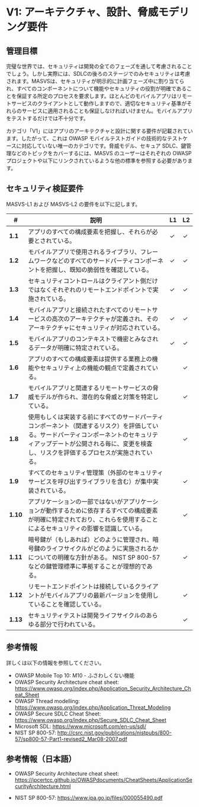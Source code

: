 # V1: アーキテクチャ、設計、脅威モデリング要件

## 管理目標

完璧な世界では、セキュリティは開発の全てのフェーズを通して考慮されることでしょう。しかし実際には、SDLCの後ろのステージでのみセキュリティは考慮されます。MASVSは、セキュリティが明示的に計画フェーズ中に割り当てられ、すべてのコンポーネントについて機能やセキュリティの役割が明確であることを保証する所定のプロセスを要求します。ほとんどのモバイルアプリはリモートサービスのクライアントとして動作しますので、適切なセキュリティ基準がそれらのサービスに適用されることも保証しなければいけません。モバイルアプリをテストするだけでは不十分です。

カテゴリ「V1」にはアプリのアーキテクチャと設計に関する要件が記載されています。したがって、これは OWASP モバイルテストガイドの技術的なテストケースに対応していない唯一のカテゴリです。脅威モデル、セキュア SDLC、鍵管理などのトピックをカバーするには、MASVS のユーザーはそれぞれの OWASP プロジェクトや以下にリンクされているような他の標準を参照する必要があります。

## セキュリティ検証要件

MASVS-L1 および MASVS-L2 の要件を以下に記します。

| # | 説明 | L1 | L2 |
| --- | --- | --- | --- |
| **1.1** | アプリのすべての構成要素を把握し、それらが必要とされている。 | ✓ | ✓ |
| **1.2** | モバイルアプリで使用されるライブラリ、フレームワークなどのすべてのサードパーティコンポーネントを把握し、既知の脆弱性を確認している。 | ✓ | ✓ |
| **1.3** | セキュリティコントロールはクライアント側だけではなくそれぞれのリモートエンドポイントで実施されている。 | ✓ | ✓ |
| **1.4** | モバイルアプリと接続されたすべてのリモートサービスの高次のアーキテクチャが定義され、そのアーキテクチャにセキュリティが対応されている。 | ✓ | ✓ |
| **1.5** | モバイルアプリのコンテキストで機密とみなされるデータが明確に特定されている。 | ✓ | ✓ |
| **1.6** | アプリのすべての構成要素は提供する業務上の機能やセキュリティ上の機能の観点で定義されている。 |   | ✓ |
| **1.7** | モバイルアプリと関連するリモートサービスの脅威モデルが作られ、潜在的な脅威と対策を特定している。 |   | ✓ |
| **1.8** | 使用もしくは実装する前にすべてのサードパーティコンポーネント（関連するリスク）を評価している。サードパーティコンポーネントのセキュリティアップデートが公開される毎に、変更を検査し、リスクを評価するプロセスが実施されている。 |   | ✓ |
| **1.9** | すべてのセキュリティ管理策（外部のセキュリティサービスを呼び出すライブラリを含む）が集中実装されている。 |   | ✓ |
| **1.10** | アプリケーションの一部ではないがアプリケーションが動作するために依存するすべての構成要素が明確に特定されており、これらを使用することによるセキュリティの影響を認識している。 |   | ✓ |
| **1.11** | 暗号鍵が（もしあれば）どのように管理され、暗号鍵のライフサイクルがどのように実施されるかについての明確な方針がある。 NIST SP 800-57 などの鍵管理標準に準拠することが理想的である。 |   | ✓ |
| **1.12** | リモートエンドポイントは接続しているクライアントがモバイルアプリの最新バージョンを使用していることを確認している。 |   | ✓ |
| **1.13** | セキュリティテストは開発ライフサイクルのあらゆる部分で行われている。 |   | ✓ |

## 参考情報

詳しくは以下の情報を参照してください。

- OWASP Mobile Top 10: M10 - ふさわしくない機能
- OWASP Security Architecture cheat sheet: https://www.owasp.org/index.php/Application_Security_Architecture_Cheat_Sheet
- OWASP Thread modelling: https://www.owasp.org/index.php/Application_Threat_Modeling
- OWASP Secure SDLC Cheat Sheet: https://www.owasp.org/index.php/Secure_SDLC_Cheat_Sheet
- Microsoft SDL: https://www.microsoft.com/en-us/sdl/
- NIST SP 800-57: http://csrc.nist.gov/publications/nistpubs/800-57/sp800-57-Part1-revised2_Mar08-2007.pdf

## 参考情報（日本語）

- OWASP Security Architecture cheat sheet: https://jpcertcc.github.io/OWASPdocuments/CheatSheets/ApplicationSecurityArchitecture.html

- NIST SP 800-57: https://www.ipa.go.jp/files/000055490.pdf
